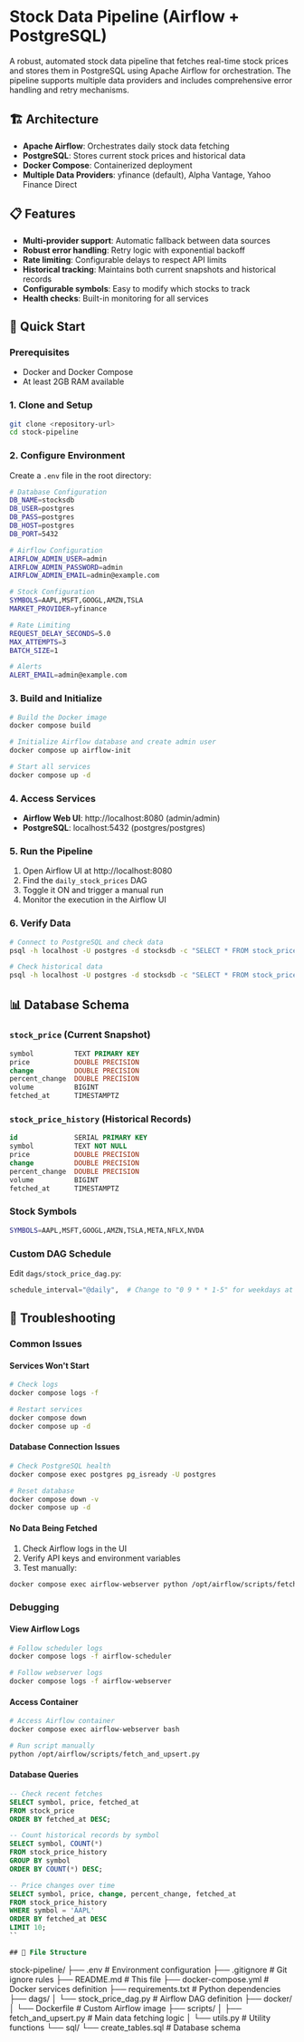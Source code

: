 # Stock Data Pipeline (Airflow + PostgreSQL)

A robust, automated stock data pipeline that fetches real-time stock prices and stores them in PostgreSQL using Apache Airflow for orchestration. The pipeline supports multiple data providers and includes comprehensive error handling and retry mechanisms.

## 🏗️ Architecture

- **Apache Airflow**: Orchestrates daily stock data fetching
- **PostgreSQL**: Stores current stock prices and historical data
- **Docker Compose**: Containerized deployment
- **Multiple Data Providers**: yfinance (default), Alpha Vantage, Yahoo Finance Direct

## 📋 Features

- **Multi-provider support**: Automatic fallback between data sources
- **Robust error handling**: Retry logic with exponential backoff
- **Rate limiting**: Configurable delays to respect API limits
- **Historical tracking**: Maintains both current snapshots and historical records
- **Configurable symbols**: Easy to modify which stocks to track
- **Health checks**: Built-in monitoring for all services

## 🚀 Quick Start

### Prerequisites
- Docker and Docker Compose
- At least 2GB RAM available

### 1. Clone and Setup
```bash
git clone <repository-url>
cd stock-pipeline
```

### 2. Configure Environment
Create a `.env` file in the root directory:
```bash
# Database Configuration
DB_NAME=stocksdb
DB_USER=postgres
DB_PASS=postgres
DB_HOST=postgres
DB_PORT=5432

# Airflow Configuration
AIRFLOW_ADMIN_USER=admin
AIRFLOW_ADMIN_PASSWORD=admin
AIRFLOW_ADMIN_EMAIL=admin@example.com

# Stock Configuration
SYMBOLS=AAPL,MSFT,GOOGL,AMZN,TSLA
MARKET_PROVIDER=yfinance

# Rate Limiting
REQUEST_DELAY_SECONDS=5.0
MAX_ATTEMPTS=3
BATCH_SIZE=1

# Alerts
ALERT_EMAIL=admin@example.com
```

### 3. Build and Initialize
```bash
# Build the Docker image
docker compose build

# Initialize Airflow database and create admin user
docker compose up airflow-init

# Start all services
docker compose up -d
```

### 4. Access Services
- **Airflow Web UI**: http://localhost:8080 (admin/admin)
- **PostgreSQL**: localhost:5432 (postgres/postgres)

### 5. Run the Pipeline
1. Open Airflow UI at http://localhost:8080
2. Find the `daily_stock_prices` DAG
3. Toggle it ON and trigger a manual run
4. Monitor the execution in the Airflow UI

### 6. Verify Data
```bash
# Connect to PostgreSQL and check data
psql -h localhost -U postgres -d stocksdb -c "SELECT * FROM stock_price;"

# Check historical data
psql -h localhost -U postgres -d stocksdb -c "SELECT * FROM stock_price_history ORDER BY fetched_at DESC LIMIT 10;"
```

## 📊 Database Schema

### `stock_price` (Current Snapshot)
```sql
symbol          TEXT PRIMARY KEY
price           DOUBLE PRECISION
change          DOUBLE PRECISION
percent_change  DOUBLE PRECISION
volume          BIGINT
fetched_at      TIMESTAMPTZ
```

### `stock_price_history` (Historical Records)
```sql
id              SERIAL PRIMARY KEY
symbol          TEXT NOT NULL
price           DOUBLE PRECISION
change          DOUBLE PRECISION
percent_change  DOUBLE PRECISION
volume          BIGINT
fetched_at      TIMESTAMPTZ
```
### Stock Symbols
```bash
SYMBOLS=AAPL,MSFT,GOOGL,AMZN,TSLA,META,NFLX,NVDA
```
### Custom DAG Schedule
Edit `dags/stock_price_dag.py`:
```python
schedule_interval="@daily",  # Change to "0 9 * * 1-5" for weekdays at 9 AM
```
## 🐛 Troubleshooting

### Common Issues

#### Services Won't Start
```bash
# Check logs
docker compose logs -f

# Restart services
docker compose down
docker compose up -d
```

#### Database Connection Issues
```bash
# Check PostgreSQL health
docker compose exec postgres pg_isready -U postgres

# Reset database
docker compose down -v
docker compose up -d
```

#### No Data Being Fetched
1. Check Airflow logs in the UI
2. Verify API keys and environment variables
3. Test manually:
```bash
docker compose exec airflow-webserver python /opt/airflow/scripts/fetch_and_upsert.py
```
### Debugging

#### View Airflow Logs
```bash
# Follow scheduler logs
docker compose logs -f airflow-scheduler

# Follow webserver logs
docker compose logs -f airflow-webserver
```

#### Access Container
```bash
# Access Airflow container
docker compose exec airflow-webserver bash

# Run script manually
python /opt/airflow/scripts/fetch_and_upsert.py
```

#### Database Queries
```sql
-- Check recent fetches
SELECT symbol, price, fetched_at 
FROM stock_price 
ORDER BY fetched_at DESC;

-- Count historical records by symbol
SELECT symbol, COUNT(*) 
FROM stock_price_history 
GROUP BY symbol 
ORDER BY COUNT(*) DESC;

-- Price changes over time
SELECT symbol, price, change, percent_change, fetched_at
FROM stock_price_history 
WHERE symbol = 'AAPL'
ORDER BY fetched_at DESC 
LIMIT 10;
``

## 📝 File Structure

```
stock-pipeline/
├── .env                     # Environment configuration
├── .gitignore              # Git ignore rules
├── README.md               # This file
├── docker-compose.yml      # Docker services definition
├── requirements.txt        # Python dependencies
├── dags/
│   └── stock_price_dag.py  # Airflow DAG definition
├── docker/
│   └── Dockerfile          # Custom Airflow image
├── scripts/
│   ├── fetch_and_upsert.py # Main data fetching logic
│   └── utils.py            # Utility functions
└── sql/
    └── create_tables.sql   # Database schema
```


